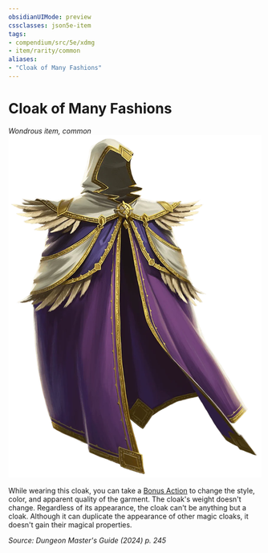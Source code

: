 ```yaml
---
obsidianUIMode: preview
cssclasses: json5e-item
tags:
- compendium/src/5e/xdmg
- item/rarity/common
aliases: 
- "Cloak of Many Fashions"
---
```

# Cloak of Many Fashions
*Wondrous item, common*  
![](/3-Mechanics/CLI/items/img/cloak-of-many-fashions.webp#right)


While wearing this cloak, you can take a [Bonus Action](/3-Mechanics/CLI/variant-rules/bonus-action-xphb.md) to change the style, color, and apparent quality of the garment. The cloak's weight doesn't change. Regardless of its appearance, the cloak can't be anything but a cloak. Although it can duplicate the appearance of other magic cloaks, it doesn't gain their magical properties.

*Source: Dungeon Master's Guide (2024) p. 245*